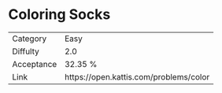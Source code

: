 # Coloring Socks

<table>
    <tr>
        <td>Category</td>
        <td>Easy</td>
    </tr>
    <tr>
        <td>Diffulty</td>
        <td>2.0</td>
    </tr>
    <tr>
        <td>Acceptance</td>
        <td>32.35 %</td>
    </tr>
    <tr>
        <td>Link</td>
        <td>https://open.kattis.com/problems/color</td>
    </tr>
</table>